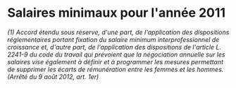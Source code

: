 # Salaires minimaux pour l'année 2011

 *(1) *Accord étendu sous réserve, d'une part, de l'application des dispositions réglementaires portant fixation du salaire minimum interprofessionnel de croissance et, d'autre part, de l'application des dispositions de l'article L. 2241-9 du code du travail qui prévoient que la négociation annuelle sur les salaires vise également à définir et à programmer les mesures permettant de supprimer les écarts de rémunération entre les femmes et les hommes.*  
(Arrêté du 9 août 2012, art. 1er)*

